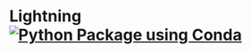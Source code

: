 # Lightning [![Python Package using Conda](https://github.com/adriannosampaio/Lightning/actions/workflows/python-package-conda.yml/badge.svg?branch=master)](https://github.com/adriannosampaio/Lightning/actions/workflows/python-package-conda.yml)
